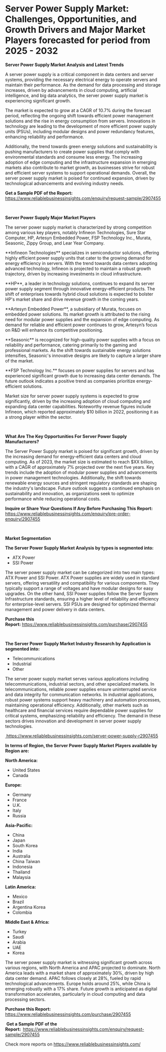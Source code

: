 <p><h1>Server Power Supply Market: Challenges, Opportunities, and Growth Drivers and Major Market Players forecasted for period from 2025 - 2032</h1></p><p><strong>Server Power Supply Market Analysis and Latest Trends</strong></p>
<p><p>A server power supply is a critical component in data centers and server systems, providing the necessary electrical energy to operate servers and maintain their performance. As the demand for data processing and storage increases, driven by advancements in cloud computing, artificial intelligence, and big data analytics, the server power supply market is experiencing significant growth. </p><p>The market is expected to grow at a CAGR of 10.7% during the forecast period, reflecting the ongoing shift towards efficient power management solutions and the rise in energy consumption from servers. Innovations in technology are leading to the development of more efficient power supply units (PSUs), including modular designs and power redundancy features, enhancing reliability and performance. </p><p>Additionally, the trend towards green energy solutions and sustainability is pushing manufacturers to create power supplies that comply with environmental standards and consume less energy. The increasing adoption of edge computing and the infrastructure expansion in emerging markets also contribute to market growth, as businesses strive for robust and efficient server systems to support operational demands. Overall, the server power supply market is poised for continued expansion, driven by technological advancements and evolving industry needs.</p></p>
<p><strong>Get a Sample PDF of the Report:&nbsp;</strong> <a href="https://www.reliablebusinessinsights.com/enquiry/request-sample/2907455?utm_campaign=3134&utm_medium=2&utm_source=Github&utm_content=ia&utm_term=12032025&utm_id=server-power-supply">https://www.reliablebusinessinsights.com/enquiry/request-sample/2907455</a></p>
<p>&nbsp;</p>
<p><strong>Server Power Supply Major Market Players</strong></p>
<p><p>The server power supply market is characterized by strong competition among various key players, notably Infineon Technologies, Sure Star Computer, HP, Artesyn Embedded Power, FSP Technology Inc., Murata, Seasonic, Zippy Group, and Lear Year Company. </p><p>**Infineon Technologies** specializes in semiconductor solutions, offering highly efficient power supply units that cater to the growing demand for energy efficiency in servers. With the trend towards data centers adopting advanced technology, Infineon is projected to maintain a robust growth trajectory, driven by increasing investments in cloud infrastructure.</p><p>**HP**, a leader in technology solutions, continues to expand its server power supply segment through innovative energy-efficient products. The shift of enterprises towards hybrid cloud solutions is expected to bolster HP's market share and drive revenue growth in the coming years.</p><p>**Artesyn Embedded Power**, a subsidiary of Murata, focuses on embedded power solutions. Its market growth is attributed to the rising need for modular power supplies and the expansion of edge computing. As demand for reliable and efficient power continues to grow, Artesyn’s focus on R&D will enhance its competitive positioning.</p><p>**Seasonic** is recognized for high-quality power supplies with a focus on reliability and performance, catering primarily to the gaming and professional markets. As the shift towards sustainable energy solutions intensifies, Seasonic's innovative designs are likely to capture a larger share of the market.</p><p>**FSP Technology Inc.** focuses on power supplies for servers and has experienced significant growth due to increasing data center demands. The future outlook indicates a positive trend as companies prioritize energy-efficient solutions.</p><p>Market size for server power supply systems is expected to grow significantly, driven by the increasing adoption of cloud computing and expanding data center capabilities. Noteworthy revenue figures include Infineon, which reported approximately $10 billion in 2022, positioning it as a strong player within the sector.</p></p>
<p>&nbsp;</p>
<p><strong>What Are The Key Opportunities For Server Power Supply Manufacturers?</strong></p>
<p><p>The Server Power Supply market is poised for significant growth, driven by the increasing demand for energy-efficient data centers and cloud computing. As of 2023, the market size is estimated to reach $XX billion, with a CAGR of approximately 7% projected over the next five years. Key trends include the adoption of modular power supplies and advancements in power management technologies. Additionally, the shift towards renewable energy sources and stringent regulatory standards are shaping the industry's landscape. Future outlook suggests a continued emphasis on sustainability and innovation, as organizations seek to optimize performance while reducing operational costs.</p></p>
<p><strong>Inquire or Share Your Questions If Any Before Purchasing This Report:</strong> <a href="https://www.reliablebusinessinsights.com/enquiry/pre-order-enquiry/2907455?utm_campaign=3134&utm_medium=2&utm_source=Github&utm_content=ia&utm_term=12032025&utm_id=server-power-supply">https://www.reliablebusinessinsights.com/enquiry/pre-order-enquiry/2907455</a></p>
<p>&nbsp;</p>
<p><strong>Market Segmentation</strong></p>
<p><strong>The Server Power Supply Market Analysis by types is segmented into:</strong></p>
<p><ul><li>ATX Power</li><li>SSI Power</li></ul></p>
<p><p>The server power supply market can be categorized into two main types: ATX Power and SSI Power. ATX Power supplies are widely used in standard servers, offering versatility and compatibility for various components. They typically support a range of voltages and have modular designs for easy upgrades. On the other hand, SSI Power supplies follow the Server System Infrastructure standards, ensuring a higher level of reliability and efficiency for enterprise-level servers. SSI PSUs are designed for optimized thermal management and power delivery in data centers.</p></p>
<p><strong>Purchase this Report:&nbsp;</strong><a href="https://www.reliablebusinessinsights.com/purchase/2907455?utm_campaign=3134&utm_medium=2&utm_source=Github&utm_content=ia&utm_term=12032025&utm_id=server-power-supply">https://www.reliablebusinessinsights.com/purchase/2907455</a></p>
<p>&nbsp;</p>
<p><strong>The Server Power Supply Market Industry Research by Application is segmented into:</strong></p>
<p><ul><li>Telecommunications</li><li>Industrial</li><li>Other</li></ul></p>
<p><p>The server power supply market serves various applications including telecommunications, industrial sectors, and other specialized markets. In telecommunications, reliable power supplies ensure uninterrupted service and data integrity for communication networks. In industrial applications, robust power systems support heavy machinery and automation processes, maintaining operational efficiency. Additionally, other markets such as healthcare and financial services require dependable power supplies for critical systems, emphasizing reliability and efficiency. The demand in these sectors drives innovation and development in server power supply technologies.</p></p>
<p><a href="https://www.reliablebusinessinsights.com/server-power-supply-r2907455?utm_campaign=3134&utm_medium=2&utm_source=Github&utm_content=ia&utm_term=12032025&utm_id=server-power-supply">&nbsp;https://www.reliablebusinessinsights.com/server-power-supply-r2907455</a></p>
<p><strong>In terms of Region, the Server Power Supply Market Players available by Region are:</strong></p>
<p>
    <p> <strong> North America: </strong>
        <ul>
            <li>United States</li>
            <li>Canada</li>
        </ul>
        </p> 
    <p> <strong> Europe: </strong>
        <ul>
            <li>Germany</li>
            <li>France</li>
            <li>U.K.</li>
            <li>Italy</li>
            <li>Russia</li>
        </ul>
        </p> 
    <p> <strong> Asia-Pacific: </strong>
        <ul>
            <li>China</li>
            <li>Japan</li>
            <li>South Korea</li>
            <li>India</li>
            <li>Australia</li>
            <li>China Taiwan</li>
            <li>Indonesia</li>
            <li>Thailand</li>
            <li>Malaysia</li>
        </ul>
        </p> 
    <p> <strong> Latin America: </strong>
        <ul>
            <li>Mexico</li>
            <li>Brazil</li>
            <li>Argentina Korea</li>
            <li>Colombia</li>
        </ul>
        </p> 
    <p> <strong> Middle East & Africa: </strong>
        <ul>
            <li>Turkey</li>
            <li>Saudi</li>
            <li>Arabia</li>
            <li>UAE</li>
            <li>Korea</li>
        </ul>
    </p>
    </p>
<p><p>The server power supply market is witnessing significant growth across various regions, with North America and APAC projected to dominate. North America leads with a market share of approximately 30%, driven by high data center demand. APAC follows closely at 28%, fueled by rapid technological advancements. Europe holds around 25%, while China is emerging robustly with a 17% share. Future growth is anticipated as digital transformation accelerates, particularly in cloud computing and data processing sectors.</p></p>
<p><strong>Purchase this Report: </strong><a href="https://www.reliablebusinessinsights.com/purchase/2907455?utm_campaign=3134&utm_medium=2&utm_source=Github&utm_content=ia&utm_term=12032025&utm_id=server-power-supply">https://www.reliablebusinessinsights.com/purchase/2907455</a></p>
<p>&nbsp;<strong>Get a Sample PDF of the Report:&nbsp;&nbsp;</strong><a href="https://www.reliablebusinessinsights.com/enquiry/request-sample/2907455?utm_campaign=3134&utm_medium=2&utm_source=Github&utm_content=ia&utm_term=12032025&utm_id=server-power-supply">https://www.reliablebusinessinsights.com/enquiry/request-sample/2907455</a></p>
<p><strong></strong></p>
<p>Check more reports on <a href="https://www.reliablebusinessinsights.com/?utm_campaign=3134&utm_medium=2&utm_source=Github&utm_content=ia&utm_term=12032025&utm_id=server-power-supply">https://www.reliablebusinessinsights.com/</a></p>